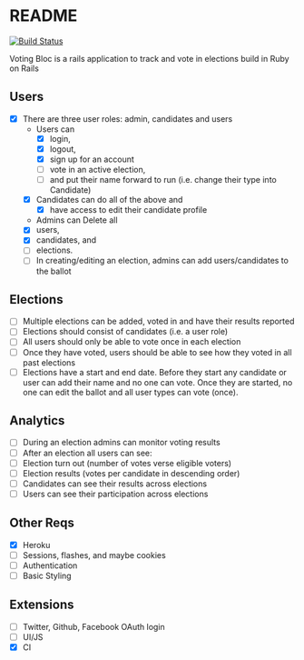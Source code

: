 # README

[![Build Status](https://semaphoreci.com/api/v1/iamchrissmith/voting-bloc/branches/master/badge.svg)](https://semaphoreci.com/iamchrissmith/voting-bloc)

Voting Bloc is a rails application to track and vote in elections build in Ruby on Rails

## Users
- [X] There are three user roles: admin, candidates and users
  - Users can
    - [X] login,
    - [X] logout,
    - [X] sign up for an account
    - [ ] vote in an active election,
    - [ ] and put their name forward to run (i.e. change their type into Candidate)
  - [X] Candidates can do all of the above and
     - [X] have access to edit their candidate profile
  - Admins can Delete all
   - [X] users,
   - [X] candidates, and
   - [ ] elections.  
   - [ ] In creating/editing an election, admins can add users/candidates to the ballot

## Elections
- [ ] Multiple elections can be added, voted in and have their results reported
- [ ] Elections should consist of candidates (i.e. a user role)
- [ ] All users should only be able to vote once in each election
- [ ] Once they have voted, users should be able to see how they voted in all past elections
- [ ] Elections have a start and end date.  Before they start any candidate or user can add their name and no one can vote.  Once they are started, no one can edit the ballot and all user types can vote (once).

## Analytics
- [ ] During an election admins can monitor voting results
- [ ] After an election all users can see:
 - [ ] Election turn out (number of votes verse eligible voters)
 - [ ] Election results (votes per candidate in descending order)
 - [ ] Candidates can see their results across elections
 - [ ] Users can see their participation across elections

## Other Reqs
- [X] Heroku
- [ ] Sessions, flashes, and maybe cookies
- [ ] Authentication
- [ ] Basic Styling

## Extensions
- [ ] Twitter, Github, Facebook OAuth login
- [ ] UI/JS
- [X] CI
